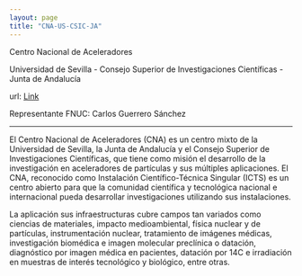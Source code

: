 ```yaml
---
layout: page
title: "CNA-US-CSIC-JA"
---
```


Centro Nacional de Aceleradores

Universidad de Sevilla - Consejo Superior de Investigaciones Científicas - Junta de Andalucía

url: [Link](http://cna.us.es/index.php/es/)

Representante FNUC: Carlos Guerrero Sánchez

---

El Centro Nacional de Aceleradores (CNA) es un centro mixto de la Universidad de Sevilla, la Junta de Andalucía y el Consejo Superior de Investigaciones Científicas, que tiene como misión el desarrollo de la investigación en aceleradores de partículas y sus múltiples aplicaciones. El CNA, reconocido como Instalación Científico-Técnica Singular (ICTS) es un centro abierto para que la comunidad científica y tecnológica nacional e internacional pueda desarrollar investigaciones utilizando sus instalaciones.

La aplicación sus infraestructuras cubre campos tan variados como ciencias de materiales, impacto medioambiental, física nuclear y de partículas, instrumentación nuclear, tratamiento de imágenes médicas, investigación biomédica e imagen molecular preclínica o datación, diagnóstico por imagen médica en pacientes, datación por 14C e irradiación en muestras de interés tecnológico y biológico, entre otras.

